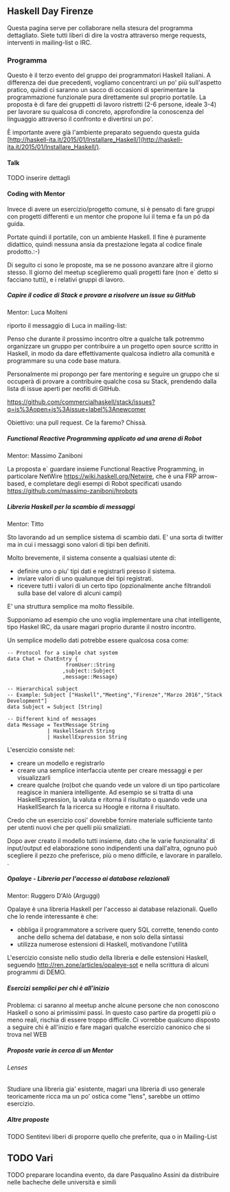 ## Haskell Day Firenze

Questa pagina serve per collaborare nella stesura del programma dettagliato. Siete tutti liberi di dire la vostra attraverso merge requests, interventi in mailing-list o IRC.

### Programma 

Questo è il terzo evento del gruppo dei programmatori Haskell Italiani. A differenza dei due precedenti, vogliamo concentrarci un po' più sull'aspetto pratico, quindi ci saranno un sacco di occasioni di sperimentare la programmazione funzionale pura direttamente sul proprio portatile. La proposta è di fare dei gruppetti di lavoro ristretti (2-6 persone, ideale 3-4) per lavorare su qualcosa di concreto, approfondire la conoscenza del linguaggio attraverso il confronto e divertirsi un po'. 

È importante avere già l'ambiente preparato seguendo questa guida [http://haskell-ita.it/2015/01/Installare_Haskell/](http://haskell-ita.it/2015/01/Installare_Haskell/).

#### Talk

TODO inserire dettagli 

#### Coding with Mentor 

Invece di avere un esercizio/progetto comune, si è pensato di fare gruppi con progetti differenti e un mentor che propone lui il tema e fa un pó da guida. 

Portate quindi il portatile, con un ambiente Haskell. Il fine è puramente didattico, quindi nessuna ansia da prestazione legata al codice finale prodotto.:-)

Di seguito ci sono le proposte, ma se ne possono avanzare altre il giorno stesso. Il giorno del meetup sceglieremo quali progetti fare (non e\` detto si facciano tutti), e i relativi gruppi di lavoro.

##### Capire il codice di Stack e provare a risolvere un issue su GitHub 

Mentor: Luca Molteni 

riporto il messaggio di Luca in mailing-list:

Penso che durante il prossimo incontro oltre a qualche talk potremmo organizzare un gruppo per contribuire a un progetto open source scritto in Haskell, in modo da dare effettivamente qualcosa indietro alla comunità e programmare su una code base matura.

Personalmente mi propongo per fare mentoring e seguire un gruppo che si occuperà di provare a contribuire qualche cosa su Stack, prendendo dalla lista di issue aperti per neofiti di GitHub.

https://github.com/commercialhaskell/stack/issues?q=is%3Aopen+is%3Aissue+label%3Anewcomer

Obiettivo: una pull request. Ce la faremo? Chissà.

##### Functional Reactive Programming applicato ad una arena di Robot

Mentor: Massimo Zaniboni

La proposta e` guardare insieme Functional Reactive Programming, in particolare NetWire https://wiki.haskell.org/Netwire, che è una FRP arrow-based, e completare degli esempi di Robot specificati usando https://github.com/massimo-zaniboni/hrobots

##### Libreria Haskell per la scambio di messaggi

Mentor: Titto

Sto lavorando ad un semplice sistema di scambio dati. E' una sorta di twitter ma in cui i messaggi sono valori di tipi ben definiti.

Molto brevemente, il sistema consente a qualsiasi utente di:

* definire uno o piu' tipi dati e registrarli presso il sistema.
* inviare valori di uno qualunque dei tipi registrati.
* ricevere tutti i valori di un certo tipo (opzionalmente anche filtrandoli sulla base del valore di alcuni campi)

E' una struttura semplice ma molto flessibile.

Supponiamo ad esempio che uno voglia implementare una chat intelligente, tipo Haskel lRC, da usare magari proprio durante il nostro incontro.

Un semplice modello dati potrebbe essere qualcosa cosa come:

    -- Protocol for a simple chat system
    data Chat = ChatEntry {
                       fromUser::String
                      ,subject::Subject
                      ,message::Message}

    -- Hierarchical subject
    -- Example: Subject ["Haskell","Meeting","Firenze","Marzo 2016","Stack Development"]
    data Subject = Subject [String] 

    -- Different kind of messages
    data Message = TextMessage String
                 | HaskellSearch String
                 | HaskellExpression String


L'esercizio consiste nel:

* creare un modello e registrarlo 
* creare una semplice interfaccia utente per creare messaggi e per visualizzarli
* creare qualche (ro)bot che quando vede un valore di un tipo particolare reagisce in maniera intelligente. Ad esempio se si tratta di una  HaskellExpression, la valuta e ritorna il risultato o quando vede una HaskellSearch fa la ricerca su Hoogle e ritorna il risultato.

Credo che un esercizio cosi' dovrebbe fornire materiale sufficiente tanto per utenti nuovi che per quelli più smaliziati.

Dopo aver creato il modello tutti insieme, dato che le varie funzionalita' di input/output ed elaborazione sono indipendenti una dall'altra, ognuno può scegliere il pezzo che preferisce, più o meno difficile, e lavorare in parallelo.
.

##### Opalaye - Libreria per l'accesso ai database relazionali

Mentor: Ruggero D'Alò (Arguggi)

Opalaye è una libreria Haskell per l'accesso ai database relazionali. Quello che lo rende interessante è che:

* obbliga il programmatore a scrivere query SQL corrette, tenendo conto anche dello schema del database, e non solo della sintassi
* utilizza numerose estensioni di Haskell, motivandone l'utilità

L'esercizio consiste nello studio della libreria e delle estensioni Haskell, seguendo http://ren.zone/articles/opaleye-sot e nella scrittura di alcuni programmi di DEMO.

##### Esercizi semplici per chi è all'inizio

Problema: ci saranno al meetup anche alcune persone che non conoscono Haskell o sono ai primissimi passi. In questo caso partire da progetti più o meno reali, rischia di essere troppo difficile. Ci vorrebbe qualcuno disposto a seguire chi è all'inizio e fare magari qualche esercizio canonico che si trova nel WEB

##### Proposte varie in cerca di un Mentor

###### Lenses

Studiare una libreria gia' esistente, magari una libreria di uso generale teoricamente ricca ma un po' ostica come "lens", sarebbe un ottimo esercizio.


##### Altre proposte

TODO Sentitevi liberi di proporre quello che preferite, qua o in Mailing-List

## TODO Vari

TODO preparare locandina evento, da dare Pasqualino Assini da distribuire nelle bacheche delle università e simili
